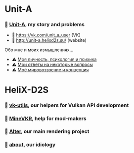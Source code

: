 # Unit-A 

### 🥀 [Unit-A](https://github.com/helixd2s/unit-a), my story and problems

  - 🥀 https://vk.com/unit_a_user (VK)
  - 🥀 http://unit-a.helixd2s.su/ (website)

  Обо мне и моих измышлениях…

  - ⚠️ [Моя личность, психология и психика](https://github.com/helixd2s/unit-a/blob/main/docs/unit-a/personal.md)
  - ⚠️ [Мои ответы на некоторые вопросы](https://github.com/helixd2s/unit-a/blob/main/docs/unit-a/interview.md)
  - ⚠️ [Моё мировоззрение и концепция](https://github.com/helixd2s/unit-a/blob/main/docs/unit-a/core.md)

# HeliX-D2S

### 📀 [vk-utils](https://github.com/helixd2s/vk-utils), our helpers for Vulkan API development 
### 📀 [MineVKR](https://github.com/helixd2s/MineVKR), help for mod-makers
### 👑 [Alter](https://github.com/helixd2s/Alter), our main rendering project
### 🥀 [about](https://github.com/helixd2s/about), our idiology

